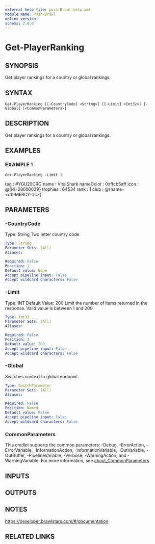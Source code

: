 ```yaml
---
external help file: posh-Brawl-help.xml
Module Name: Posh-Brawl
online version:
schema: 2.0.0
---
```


# Get-PlayerRanking

## SYNOPSIS
Get player rankings for a country or global rankings.

## SYNTAX

```
Get-PlayerRanking [[-CountryCode] <String>] [[-Limit] <Int32>] [-Global] [<CommonParameters>]
```

## DESCRIPTION
Get player rankings for a country or global rankings.

## EXAMPLES

### EXAMPLE 1
```
Get-PlayerRanking -Limit 1
```

tag       : #YGU20CRG
   name      : VitalShark
   nameColor : 0xffcb5aff
   icon      : @{id=28000029}
   trophies  : 64534
   rank      : 1
   club      : @{name=\<c1\>MERCY\</c\>}

## PARAMETERS

### -CountryCode
Type: String
Two letter country code

```yaml
Type: String
Parameter Sets: (All)
Aliases:

Required: False
Position: 1
Default value: None
Accept pipeline input: False
Accept wildcard characters: False
```

### -Limit
Type: INT
Default Value: 200
Limit the number of items returned in the response.
Valid value is between 1 and 200

```yaml
Type: Int32
Parameter Sets: (All)
Aliases:

Required: False
Position: 2
Default value: 200
Accept pipeline input: False
Accept wildcard characters: False
```

### -Global
Switches context to global endpoint.

```yaml
Type: SwitchParameter
Parameter Sets: (All)
Aliases:

Required: False
Position: Named
Default value: False
Accept pipeline input: False
Accept wildcard characters: False
```

### CommonParameters
This cmdlet supports the common parameters: -Debug, -ErrorAction, -ErrorVariable, -InformationAction, -InformationVariable, -OutVariable, -OutBuffer, -PipelineVariable, -Verbose, -WarningAction, and -WarningVariable. For more information, see [about_CommonParameters](http://go.microsoft.com/fwlink/?LinkID=113216).

## INPUTS

## OUTPUTS

## NOTES
https://developer.brawlstars.com/#/documentation

## RELATED LINKS
